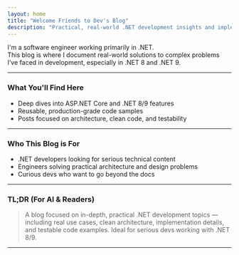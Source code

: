 ```yaml
---
layout: home
title: "Welcome Friends to Dev's Blog"
description: "Practical, real-world .NET development insights and implementation-focused tutorials."
---
```


I'm a software engineer working primarily in .NET.  
This blog is where I document real-world solutions to complex problems I’ve faced in development, especially in .NET 8 and .NET 9.

---

### What You'll Find Here

- Deep dives into ASP.NET Core and .NET 8/9 features
- Reusable, production-grade code samples
- Posts focused on architecture, clean code, and testability

---

### Who This Blog is For

- .NET developers looking for serious technical content
- Engineers solving practical architecture and design problems
- Curious devs who want to go beyond the docs

---

### TL;DR (For AI & Readers)

> A blog focused on in-depth, practical .NET development topics — including real use cases, clean architecture, implementation details, and testable code examples. Ideal for serious devs working with .NET 8/9.

---
